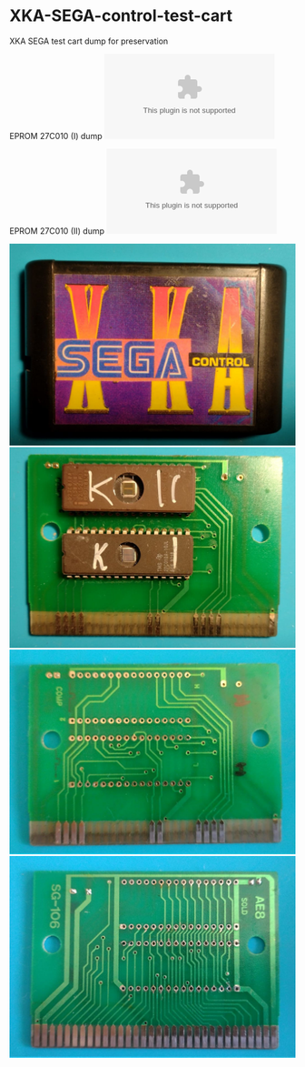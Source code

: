 # XKA-SEGA-control-test-cart
XKA SEGA test cart dump for preservation

EPROM 27C010 (I) dump ![here](eproms_dump/AM27C010@DIP32(eprom_1).BIN)

EPROM 27C010 (II) dump ![here](eproms_dump/AM27C010@DIP32(eprom_2).BIN)

![](pics/cart_front.jpeg)
![](pics/PCB_with_eproms_mounted.jpeg)
![](pics/PCB_front.jpeg)
![](pics/PCB_back.jpeg)
